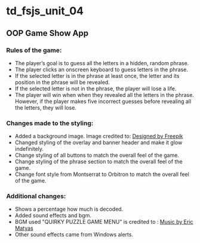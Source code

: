 # td_fsjs_unit_04
## OOP Game Show App

### Rules of the game:
 * The player’s goal is to guess all the letters in a hidden, random phrase.
 * The player clicks an onscreen keyboard to guess letters in the phrase.
 * If the selected letter is in the phrase at least once, the letter and its position in the phrase will be revealed. 
 * If the selected letter is not in the phrase, the player will lose a life.
 * The player will win when when they revealed all the letters in the phrase. However, if the player makes five incorrect guesses before revealing all the letters, they will lose.

### Changes made to the styling:
- Added a background image. Image credited to: <a href="http://www.freepik.com">Designed by Freepik</a>
- Changed styling of the overlay and banner header and make it glow indefinitely.
- Change styling of all buttons to match the overall feel of the game. 
- Change styling of the phrase section to match the overall feel of the game. 
- Change font style from Montserrat to Orbitron to match the overall feel of the game. 

### Additional changes:
- Shows a percentage how much is decoded. 
- Added sound effects and bgm.
 - BGM used "QUIRKY PUZZLE GAME MENU" is credited to : [Music by Eric Matyas](www.soundimage.org)
 - Other sound effects came from Windows alerts.
